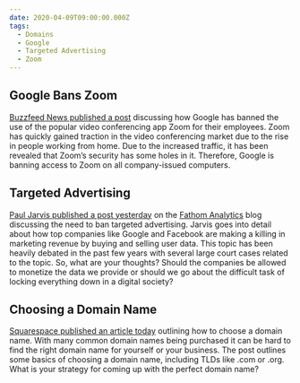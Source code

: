 ```yaml
---
date: 2020-04-09T09:00:00.000Z
tags:
  - Domains
  - Google
  - Targeted Advertising
  - Zoom
---
```


## Google Bans Zoom

[Buzzfeed News published a post](https://www.buzzfeednews.com/article/pranavdixit/google-bans-zoom) discussing how Google has banned the use of the popular video conferencing app Zoom for their employees. Zoom has quickly gained traction in the video conferencing market due to the rise in people working from home. Due to the increased traffic, it has been revealed that Zoom’s security has some holes in it. Therefore, Google is banning access to Zoom on all company-issued computers.

## Targeted Advertising

[Paul Jarvis published a post yesterday](https://usefathom.com/blog/targeted-ads) on the [Fathom Analytics](https://usefathom.com/) blog discussing the need to ban targeted advertising. Jarvis goes into detail about how top companies like Google and Facebook are making a killing in marketing revenue by buying and selling user data. This topic has been heavily debated in the past few years with several large court cases related to the topic. So, what are your thoughts? Should the companies be allowed to monetize the data we provide or should we go about the difficult task of locking everything down in a digital society?

## Choosing a Domain Name

[Squarespace published an article today](https://www.squarespace.com/blog/how-to-get-a-domain-name) outlining how to choose a domain name. With many common domain names being purchased it can be hard to find the right domain name for yourself or your business. The post outlines some basics of choosing a domain name, including TLDs like .com or .org. What is your strategy for coming up with the perfect domain name?
